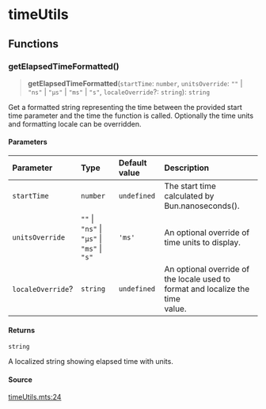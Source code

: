 # timeUtils

## Functions

### getElapsedTimeFormatted()

> **getElapsedTimeFormatted**(`startTime`: `number`, `unitsOverride`: `""` \| `"ns"` \| `"μs"` \| `"ms"` \| `"s"`, `localeOverride`?: `string`): `string`

Get a formatted string representing the time between the provided start time parameter and the
time the function is called. Optionally the time units and formatting locale can be overridden.

#### Parameters

| Parameter | Type | Default value | Description |
| :------ | :------ | :------ | :------ |
| `startTime` | `number` | `undefined` | The start time calculated by Bun.nanoseconds(). |
| `unitsOverride` | `""` \| `"ns"` \| `"μs"` \| `"ms"` \| `"s"` | `'ms'` | An optional override of time units to display. |
| `localeOverride`? | `string` | `undefined` | An optional override of the locale used to format and localize the time<br />                      value. |

#### Returns

`string`

A localized string showing elapsed time with units.

#### Source

[timeUtils.mts:24](https://github.com/mangs/bun-utils/blob/0e63ba4ba81750eee704bec08236136074bb0b97/utils/timeUtils.mts#L24)
